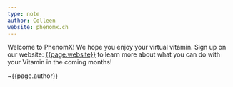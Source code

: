 ```yaml
---
type: note
author: Colleen
website: phenomx.ch
---
```

Welcome to PhenomX! We hope you enjoy your virtual vitamin.
Sign up on our website: [{{page.website}}](https://{{page.website}}) to learn more about
what you can do with your Vitamin in the coming months!

~{{page.author}}

<!-- ingredients:
 {{site.data.ingredients.composition | jsonify}}
 Good for {{site.data.ingredients.purpose}}
 -->

